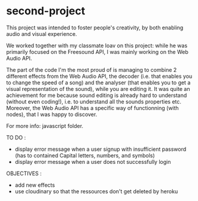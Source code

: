 # second-project

This project was intended to foster people's creativity, by both enabling audio and visual experience.

We worked together with my classmate Ioav on this project: while he was primarily focused on the Freesound API, I was mainly working on the Web Audio API.

The part of the code I'm the most proud of is managing to combine 2 different effects from the Web Audio API, the decoder (i.e. that enables you to change the speed of a song) and the analyser (that enables you to get a visual representation of the sound), while you are editing it.
It was quite an achievement for me because sound editing is already hard to understand (without even coding!), i.e. to understand all the sounds properties etc. Moreover, the Web Audio API has a specific way of functionning (with nodes), that I was happy to discover.

For more info: javascript folder.

TO DO : 

- display error message when a user signup with insufficient password (has to contained Capital letters, numbers, and symbols)
- display error message when a user does not successfully login

OBJECTIVES : 
- add new effects
- use cloudinary so that the ressources don't get deleted by heroku
